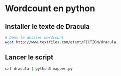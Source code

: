 # Wordcount en python

## Installer le texte de Dracula

```bash
# Dans le dossier wordcount
wget http://www.textfiles.com/etext/FICTION/dracula
```

## Lancer le script

```bash
cat dracula | python3 mapper.py
```
